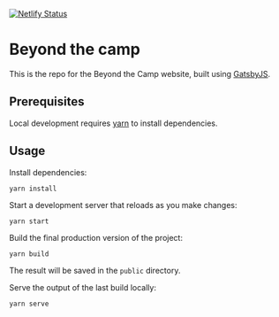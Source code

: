 [![Netlify Status](https://api.netlify.com/api/v1/badges/7092dcb9-f917-4dcf-a90b-2445a1602424/deploy-status)](https://app.netlify.com/sites/beyondthecamp/deploys)

# Beyond the camp

This is the repo for the Beyond the Camp website, built using [GatsbyJS](https://www.gatsbyjs.org/).

## Prerequisites

Local development requires [yarn](https://yarnpkg.com/) to install dependencies.

## Usage

Install dependencies:

```
yarn install
```

Start a development server that reloads as you make changes:

```
yarn start
```

Build the final production version of the project:

```
yarn build
```

The result will be saved in the `public` directory.

Serve the output of the last build locally:

```
yarn serve
```
